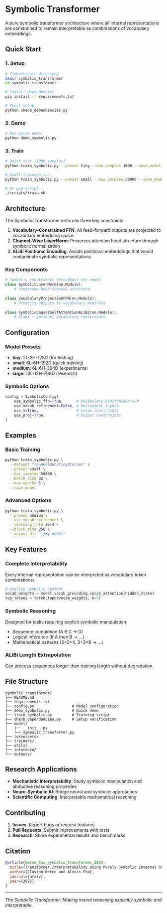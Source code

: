 # Symbolic Transformer

A pure symbolic transformer architecture where all internal representations are constrained to remain interpretable as combinations of vocabulary embeddings.

## Quick Start

### 1. Setup
```bash
# Clone/create directory
mkdir symbolic_transformer
cd symbolic_transformer

# Install dependencies
pip install -r requirements.txt

# Check setup
python check_dependencies.py
```

### 2. Demo
```bash
# Run quick demo
python demo_symbolic.py
```

### 3. Train
```bash
# Quick test (1000 samples)
python train_symbolic.py --preset tiny --max_samples 1000 --save_model

# Small training run
python train_symbolic.py --preset small --max_samples 50000 --save_model

# Or use script
./scripts/train.sh
```

## Architecture

The Symbolic Transformer enforces three key constraints:

1. **Vocabulary-Constrained FFN**: All feed-forward outputs are projected to vocabulary embedding space
2. **Channel-Wise LayerNorm**: Preserves attention head structure through symbolic normalization  
3. **ALiBi Positional Encoding**: Avoids positional embeddings that would contaminate symbolic representations

### Key Components

```python
# Symbolic constraints throughout the model
class SymbolicLayerNorm(nn.Module):
    # Preserves head channel structure
    
class VocabularyProjectionFFN(nn.Module):  
    # Projects outputs to vocabulary manifold
    
class SymbolicCausalSelfAttentionALiBi(nn.Module):
    # ALiBi + optional vocabulary constraints
```

## Configuration

### Model Presets
- **tiny**: 2L-2H-128D (for testing)
- **small**: 6L-6H-192D (quick training) 
- **medium**: 6L-6H-384D (experiments)
- **large**: 12L-12H-768D (research)

### Symbolic Options
```python
config = SymbolicConfig(
    use_symbolic_ffn=True,      # Vocabulary-constrained FFN
    use_vocab_refinement=False, # Refinement layers
    use_v=True,                 # Value constraints
    use_proj=True,              # Output constraints
)
```

## Examples

### Basic Training
```bash
python train_symbolic.py \
  --dataset "roneneldan/TinyStories" \
  --preset small \
  --max_samples 50000 \
  --batch_size 32 \
  --num_epochs 5 \
  --save_model
```

### Advanced Options
```bash
python train_symbolic.py \
  --preset medium \
  --use_vocab_refinement \
  --learning_rate 2e-4 \
  --block_size 256 \
  --output_dir "./my_model"
```

## Key Features

###  **Complete Interpretability**
Every internal representation can be interpreted as vocabulary token combinations:

```python
# Analyze symbolic content
vocab_weights = model.vocab_grounding.vocab_attention(hidden_state)
top_tokens = torch.topk(vocab_weights, k=5)
```

###  **Symbolic Reasoning**
Designed for tasks requiring explicit symbolic manipulation:
- Sequence completion (A B C → D)
- Logical inference (If A then B → ...)  
- Mathematical patterns (2+2=4, 3+3=6 → ...)

###  **ALiBi Length Extrapolation**
Can process sequences longer than training length without degradation.

## File Structure

```
symbolic_transformer/
├── README.md
├── requirements.txt  
├── config.py                 # Model configuration
├── demo_symbolic.py          # Quick demo
├── train_symbolic.py         # Training script
├── check_dependencies.py     # Setup verification
├── model/
│   ├── __init__.py
│   └── symbolic_transformer.py
├── tokenizers/
├── trainers/  
├── utils/
├── inference/
└── outputs/
```

## Research Applications

- **Mechanistic Interpretability**: Study symbolic manipulation and abductive reasoning properties 
- **Neuro-Symbolic AI**: Bridge neural and symbolic approaches  
- **Scientific Computing**: Interpretable mathematical reasoning

## Contributing

1. **Issues**: Report bugs or request features
2. **Pull Requests**: Submit improvements with tests
3. **Research**: Share experimental results and benchmarks

## Citation

```bibtex
@article{kerce_fox_symbolic_transformer_2025,
  title={Transformer Interpretability Using Purely Symbolic Internal States},
  author={Clayton Kerce and Alexis Fox},
  journal={arxiv},
  year={2025}
}
```

---

*The Symbolic Transformer: Making neural reasoning explicitly symbolic and interpretable.*
